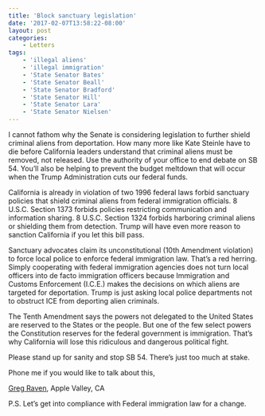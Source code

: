 ```yaml
---
title: 'Block sanctuary legislation'
date: '2017-02-07T13:58:22-08:00'
layout: post
categories:
    - Letters
tags:
    - 'illegal aliens'
    - 'illegal immigration'
    - 'State Senator Bates'
    - 'State Senator Beall'
    - 'State Senator Bradford'
    - 'State Senator Hill'
    - 'State Senator Lara'
    - 'State Senator Nielsen'
---
```


I cannot fathom why the Senate is considering legislation to further shield criminal aliens from deportation. How many more like Kate Steinle have to die before California leaders understand that criminal aliens must be removed, not released. Use the authority of your office to end debate on SB 54. You’ll also be helping to prevent the budget meltdown that will occur when the Trump Administration cuts our federal funds.

California is already in violation of two 1996 federal laws forbid sanctuary policies that shield criminal aliens from federal immigration officials. 8 U.S.C. Section 1373 forbids policies restricting communication and information sharing. 8 U.S.C. Section 1324 forbids harboring criminal aliens or shielding them from detection. Trump will have even more reason to sanction California if you let this bill pass.

Sanctuary advocates claim its unconstitutional (10th Amendment violation) to force local police to enforce federal immigration law. That’s a red herring. Simply cooperating with federal immigration agencies does not turn local officers into de facto immigration officers because Immigration and Customs Enforcement (I.C.E.) makes the decisions on which aliens are targeted for deportation. Trump is just asking local police departments not to obstruct ICE from deporting alien criminals.

The Tenth Amendment says the powers not delegated to the United States are reserved to the States or the people. But one of the few select powers the Constitution reserves for the federal government is immigration. That’s why California will lose this ridiculous and dangerous political fight.

Please stand up for sanity and stop SB 54. There’s just too much at stake.

Phone me if you would like to talk about this,

[Greg Raven](https://www.gregraven.org), Apple Valley, CA

P.S. Let’s get into compliance with Federal immigration law for a change.